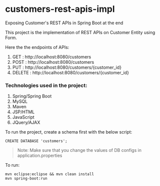 # customers-rest-apis-impl
Exposing Customer's REST APIs in Spring Boot at the end

This project is the implementation of REST APIs on Customer Entity using Form.

Here the the endpoints of APIs:

1. GET : http://localhost:8080/customers
2. POST : http://localhost:8080/customers
3. PUT : http://localhost:8080/customers/{customer_id}
4. DELETE : http://localhost:8080/customers/{customer_id}

### Technologies used in the project:

1. Spring/Spring Boot
2. MySQL
3. Maven
4. JSP/HTML
5. JavaScript
6. JQuery/AJAX

To run the project, create a schema first with the below script:

```
CREATE DATABASE 'customers';
```

> Note: Make sure that you change the values of DB configs in application.properties

To run:

```
mvn eclipse:eclipse && mvn clean install
mvn spring-boot:run
```
